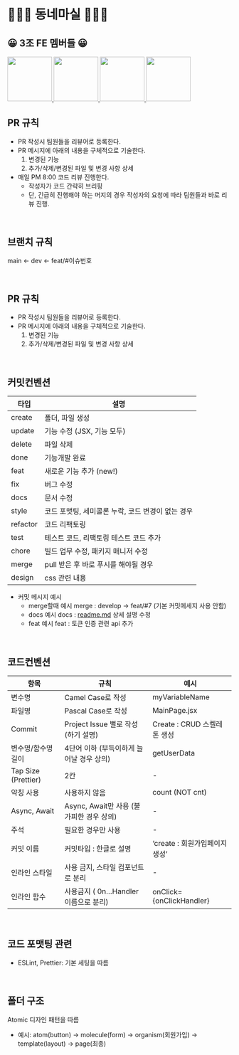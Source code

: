 # 🏃🏻‍♀️ 동네마실 🏃🏻‍♀️ 

## 😀 3조 FE 멤버들 😀

<a href="https://github.com/makepin2r">
<img src="https://github.com/makepin2r.png" width="100" height="100"/>
</a>
<a href="https://github.com/taehyunkim3">
<img src="https://github.com/taehyunkim3.png" width="100" height="100"/>
</a>
<a href="https://github.com/soolovepat">
<img src="https://github.com/soolovepat.png" width="100" height="100"/>
</a>
<a href="https://github.com/Kang-Gyeongwon">
<img src="https://github.com/Kang-Gyeongwon.png" width="100" height="100"/>
</a>

<br>

## PR 규칙

- PR 작성시 팀원들을 리뷰어로 등록한다.
- PR 메시지에 아래의 내용을 구체적으로 기술한다.
  1. 변경된 기능
  2. 추가/삭제/변경된 파일 및 변경 사항 상세
- 매일 PM 8:00 코드 리뷰 진행한다.
  - 작성자가 코드 간략히 브리핑
  - 단, 긴급히 진행해야 하는 머지의 경우 작성자의 요청에 따라 팀원들과 바로 리뷰 진행.

<br>

## 브랜치 규칙

main ← dev ← feat/#이슈번호

<br>

## PR 규칙

- PR 작성시 팀원들을 리뷰어로 등록한다.
- PR 메시지에 아래의 내용을 구체적으로 기술한다.
  1. 변경된 기능
  2. 추가/삭제/변경된 파일 및 변경 사항 상세

<br>

## 커밋컨벤션

| 타입     | 설명                                              |
| -------- | ------------------------------------------------- |
| create   | 폴더, 파일 생성                                   |
| update   | 기능 수정 (JSX, 기능 모두)                        |
| delete   | 파일 삭제                                         |
| done     | 기능개발 완료                                     |
| feat     | 새로운 기능 추가 (new!)                           |
| fix      | 버그 수정                                         |
| docs     | 문서 수정                                         |
| style    | 코드 포맷팅, 세미콜론 누락, 코드 변경이 없는 경우 |
| refactor | 코드 리팩토링                                     |
| test     | 테스트 코드, 리팩토링 테스트 코드 추가            |
| chore    | 빌드 업무 수정, 패키지 매니저 수정                |
| merge    | pull 받은 후 바로 푸시를 해야될 경우              |
| design   | css 관련 내용                                     |

- 커밋 메시지 예시
  - merge할때 예시 merge : develop → feat/#7 (기본 커밋메세지 사용 안함)
  - docs 예시 docs : [readme.md](http://readme.md) 상세 설명 수정
  - feat 예시 feat : 토큰 인증 관련 api 추가

<br>

## 코드컨벤션

| 항목                | 규칙                                     | 예시                           |
| ------------------- | ---------------------------------------- | ------------------------------ |
| 변수명              | Camel Case로 작성                        | myVariableName                 |
| 파일명              | Pascal Case로 작성                       | MainPage.jsx                   |
| Commit              | Project Issue 별로 작성 (하기 설명)      | Create : CRUD 스켈레톤 생성    |
| 변수명/함수명 길이  | 4단어 이하 (부득이하게 늘어날 경우 상의) | getUserData                    |
| Tap Size (Prettier) | 2칸                                      | -                              |
| 약칭 사용           | 사용하지 않음                            | count (NOT cnt)                |
| Async, Await        | Async, Await만 사용 (불가피한 경우 상의) | -                              |
| 주석                | 필요한 경우만 사용                       | -                              |
| 커밋 이름           | 커밋타입 : 한글로 설명                   | ‘create : 회원가입페이지 생성’ |
| 인라인 스타일       | 사용 금지, 스타일 컴포넌트로 분리        | -                              |
| 인라인 함수         | 사용금지 ( 0n…Handler 이름으로 분리)     | onClick={onClickHandler}       |

<br>

## 코드 포맷팅 관련

- ESLint, Prettier: 기본 세팅을 따름

<br>

## 폴더 구조

Atomic 디자인 패턴을 따름

- 예시: atom(button) → molecule(form) → organism(회원가입) → template(layout) → page(최종)
